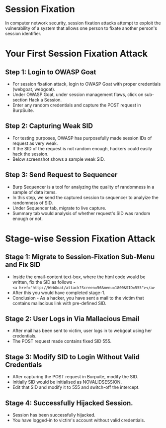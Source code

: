 # Session Fixation 

In computer network security, session fixation attacks attempt to exploit the vulnerability of a system that allows one person to fixate another person's session identifier.

# Your First Session Fixation Attack

## Step 1: Login to OWASP Goat
* For session fixation attack, login to OWASP Goat with proper credentials (webgoat, webgoat).
* Under OWASP Goat, under session management flaws, click on sub-section Hack a Session.
* Enter any random credentials and capture the POST request in BurpSuite.

## Step 2: Capturing Weak SID
* For testing purposes, OWASP has purposefully made session IDs of request as very weak.
* If the SID of the request is not random enough, hackers could easily hack the session.
* Below screenshot shows a sample weak SID.

## Step 3: Send Request to Sequencer
* Burp Sequencer is a tool for analyzing the quality of randomness in a sample of data items.
* In this step, we send the captured session to sequencer to analyize the randomness of SID.
* Under Sequencer tab, migrate to live capture.
* Summary tab would analysis of whether request's SID was random enough or not.

# Stage-wise Session Fixation Attack
## Stage 1: Migrate to Session-Fixation Sub-Menu and Fix SID
* Inside the email-content text-box, where the html code would be written, fix the SID as follows -<br>
`<a href="http://WebGoat/attack?Screen=56&menu=1800&SID=555"></a>`
* After this you would have completed stage-1.
* Conclusion - As a hacker, you have sent a mail to the victim that contains mallacious link with pre-defined SID.

## Stage 2: User Logs in Via Mallacious Email
* After mail has been sent to victim, user logs in to webgoat using her credentials.
* The POST request made contains fixed SID 555.

## Stage 3: Modify SID to Login Without Valid Credentials 
* After capturing the POST request in Burpuite, modify the SID.
* Initially SID would be initialised as NOVALIDSESSION.
* Edit that SID and modify it to 555 and switch-off the intercept.

## Stage 4: Successfully Hijacked Session.
* Session has been successfully hijacked.
* You have logged-in to victim's account without valid credentials.
